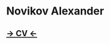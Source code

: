 <h1>Novikov Alexander</h1>

<h2>
<a href="https://novikov-ai.github.io/"> 
    -> CV <-  
</a>
</h2>